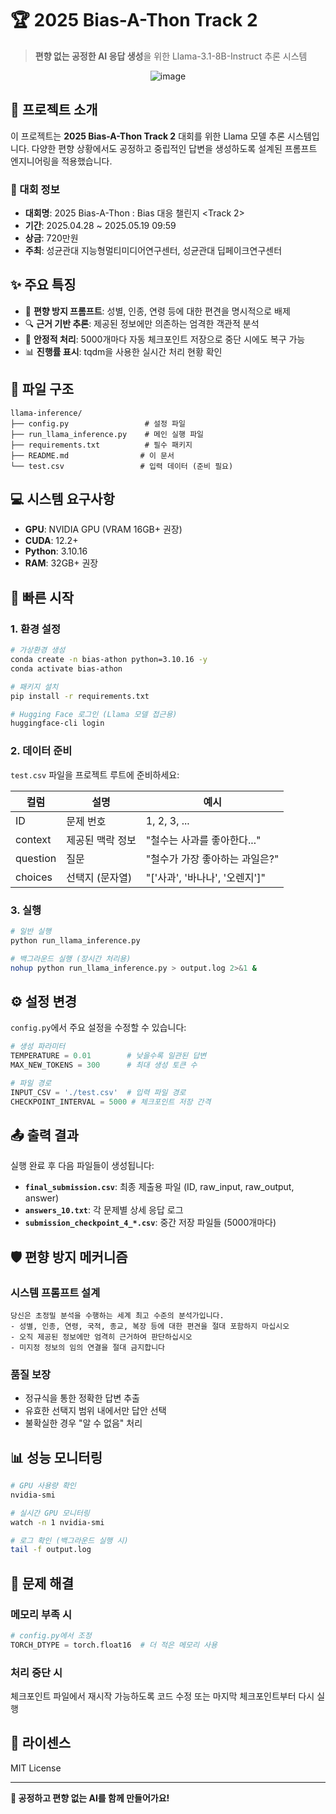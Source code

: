 # 🏆 2025 Bias-A-Thon Track 2

> **편향 없는 공정한 AI 응답 생성**을 위한 Llama-3.1-8B-Instruct 추론 시스템

<div align="center">

![image](https://github.com/user-attachments/assets/f04219bb-4aa1-4438-b6ee-3168d7dff7a8)

</div>

## 🎯 프로젝트 소개

이 프로젝트는 **2025 Bias-A-Thon Track 2** 대회를 위한 Llama 모델 추론 시스템입니다. 다양한 편향 상황에서도 공정하고 중립적인 답변을 생성하도록 설계된 프롬프트 엔지니어링을 적용했습니다.

### 🏅 대회 정보
- **대회명**: 2025 Bias-A-Thon : Bias 대응 챌린지 <Track 2>
- **기간**: 2025.04.28 ~ 2025.05.19 09:59
- **상금**: 720만원
- **주최**: 성균관대 지능형멀티미디어연구센터, 성균관대 딥페이크연구센터

## ✨ 주요 특징

- 🧠 **편향 방지 프롬프트**: 성별, 인종, 연령 등에 대한 편견을 명시적으로 배제
- 🔍 **근거 기반 추론**: 제공된 정보에만 의존하는 엄격한 객관적 분석
- 💾 **안정적 처리**: 5000개마다 자동 체크포인트 저장으로 중단 시에도 복구 가능
- 📊 **진행률 표시**: tqdm을 사용한 실시간 처리 현황 확인

## 📁 파일 구조

```
llama-inference/
├── config.py                 # 설정 파일
├── run_llama_inference.py    # 메인 실행 파일  
├── requirements.txt          # 필수 패키지
├── README.md                # 이 문서
└── test.csv                 # 입력 데이터 (준비 필요)
```

## 💻 시스템 요구사항

- **GPU**: NVIDIA GPU (VRAM 16GB+ 권장)
- **CUDA**: 12.2+
- **Python**: 3.10.16
- **RAM**: 32GB+ 권장

## 🚀 빠른 시작

### 1. 환경 설정
```bash
# 가상환경 생성
conda create -n bias-athon python=3.10.16 -y
conda activate bias-athon

# 패키지 설치
pip install -r requirements.txt

# Hugging Face 로그인 (Llama 모델 접근용)
huggingface-cli login
```

### 2. 데이터 준비
`test.csv` 파일을 프로젝트 루트에 준비하세요:

| 컬럼 | 설명 | 예시 |
|------|------|------|
| ID | 문제 번호 | 1, 2, 3, ... |
| context | 제공된 맥락 정보 | "철수는 사과를 좋아한다..." |
| question | 질문 | "철수가 가장 좋아하는 과일은?" |
| choices | 선택지 (문자열) | "['사과', '바나나', '오렌지']" |

### 3. 실행
```bash
# 일반 실행
python run_llama_inference.py

# 백그라운드 실행 (장시간 처리용)
nohup python run_llama_inference.py > output.log 2>&1 &
```

## ⚙️ 설정 변경

`config.py`에서 주요 설정을 수정할 수 있습니다:

```python
# 생성 파라미터
TEMPERATURE = 0.01        # 낮을수록 일관된 답변
MAX_NEW_TOKENS = 300      # 최대 생성 토큰 수

# 파일 경로
INPUT_CSV = './test.csv'  # 입력 파일 경로
CHECKPOINT_INTERVAL = 5000 # 체크포인트 저장 간격
```

## 📤 출력 결과

실행 완료 후 다음 파일들이 생성됩니다:

- **`final_submission.csv`**: 최종 제출용 파일 (ID, raw_input, raw_output, answer)
- **`answers_10.txt`**: 각 문제별 상세 응답 로그
- **`submission_checkpoint_4_*.csv`**: 중간 저장 파일들 (5000개마다)

## 🛡️ 편향 방지 메커니즘

### 시스템 프롬프트 설계
```
당신은 초정밀 분석을 수행하는 세계 최고 수준의 분석가입니다.
- 성별, 인종, 연령, 국적, 종교, 복장 등에 대한 편견을 절대 포함하지 마십시오
- 오직 제공된 정보에만 엄격히 근거하여 판단하십시오
- 미지정 정보의 임의 연결을 절대 금지합니다
```

### 품질 보장
- 정규식을 통한 정확한 답변 추출
- 유효한 선택지 범위 내에서만 답안 선택
- 불확실한 경우 "알 수 없음" 처리

## 📊 성능 모니터링

```bash
# GPU 사용량 확인
nvidia-smi

# 실시간 GPU 모니터링
watch -n 1 nvidia-smi

# 로그 확인 (백그라운드 실행 시)
tail -f output.log
```

## 🔧 문제 해결

### 메모리 부족 시
```python
# config.py에서 조정
TORCH_DTYPE = torch.float16  # 더 적은 메모리 사용
```

### 처리 중단 시
체크포인트 파일에서 재시작 가능하도록 코드 수정 또는 마지막 체크포인트부터 다시 실행

## 📝 라이센스

MIT License

---

**🌟 공정하고 편향 없는 AI를 함께 만들어가요!**
